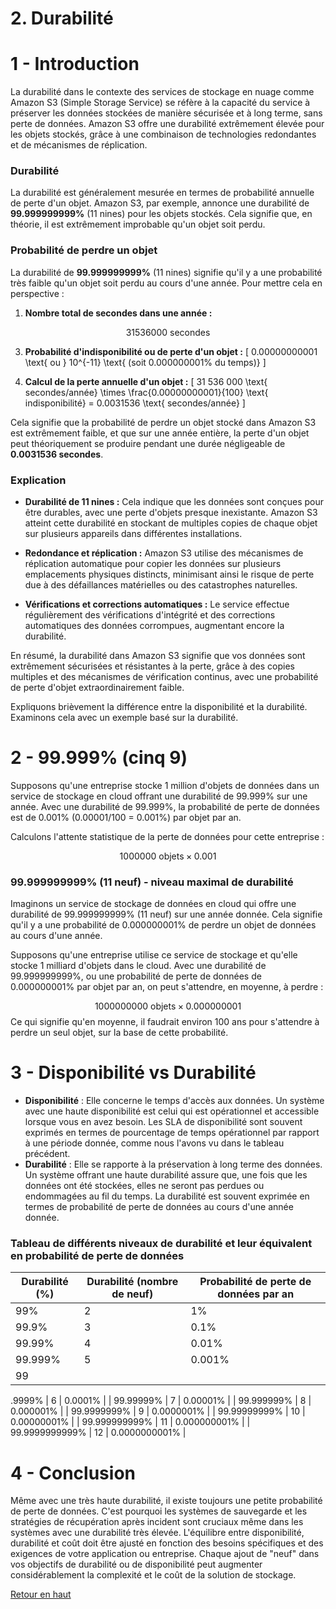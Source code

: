 # 2. Durabilité

# 1 -  Introduction

La durabilité dans le contexte des services de stockage en nuage comme Amazon S3 (Simple Storage Service) se réfère à la capacité du service à préserver les données stockées de manière sécurisée et à long terme, sans perte de données. Amazon S3 offre une durabilité extrêmement élevée pour les objets stockés, grâce à une combinaison de technologies redondantes et de mécanismes de réplication.

### Durabilité

La durabilité est généralement mesurée en termes de probabilité annuelle de perte d'un objet. Amazon S3, par exemple, annonce une durabilité de **99.999999999%** (11 nines) pour les objets stockés. Cela signifie que, en théorie, il est extrêmement improbable qu'un objet soit perdu.

### Probabilité de perdre un objet

La durabilité de **99.999999999%** (11 nines) signifie qu'il y a une probabilité très faible qu'un objet soit perdu au cours d'une année. Pour mettre cela en perspective :

1. **Nombre total de secondes dans une année :**
   
$$
   31 536 000 \text{ secondes}
$$

3. **Probabilité d'indisponibilité ou de perte d'un objet :**
   \[
   0.00000000001 \text{ ou } 10^{-11} \text{ (soit 0.000000001% du temps)}
   \]

4. **Calcul de la perte annuelle d'un objet :**
   \[
   31 536 000 \text{ secondes/année} \times \frac{0.00000000001}{100} \text{ indisponibilité} = 0.0031536 \text{ secondes/année}
   \]

Cela signifie que la probabilité de perdre un objet stocké dans Amazon S3 est extrêmement faible, et que sur une année entière, la perte d'un objet peut théoriquement se produire pendant une durée négligeable de **0.0031536 secondes**.

### Explication

- **Durabilité de 11 nines :** Cela indique que les données sont conçues pour être durables, avec une perte d'objets presque inexistante. Amazon S3 atteint cette durabilité en stockant de multiples copies de chaque objet sur plusieurs appareils dans différentes installations.

- **Redondance et réplication :** Amazon S3 utilise des mécanismes de réplication automatique pour copier les données sur plusieurs emplacements physiques distincts, minimisant ainsi le risque de perte due à des défaillances matérielles ou des catastrophes naturelles.

- **Vérifications et corrections automatiques :** Le service effectue régulièrement des vérifications d'intégrité et des corrections automatiques des données corrompues, augmentant encore la durabilité.

En résumé, la durabilité dans Amazon S3 signifie que vos données sont extrêmement sécurisées et résistantes à la perte, grâce à des copies multiples et des mécanismes de vérification continus, avec une probabilité de perte d'objet extraordinairement faible.

Expliquons brièvement la différence entre la disponibilité et la durabilité. Examinons cela avec un exemple basé sur la durabilité.

# 2 -  99.999% (cinq 9)
Supposons qu'une entreprise stocke 1 million d'objets de données dans un service de stockage en cloud offrant une durabilité de 99.999% sur une année. Avec une durabilité de 99.999%, la probabilité de perte de données est de 0.001% (0.00001/100 = 0.001%) par objet par an.

Calculons l'attente statistique de la perte de données pour cette entreprise :

$$
1 000 000 \text{ objets} \times 0.001% \text{ probabilité de perte par objet} = 10 \text{ objets perdus par an} 
$$

### 99.999999999% (11 neuf) - niveau maximal de durabilité
Imaginons un service de stockage de données en cloud qui offre une durabilité de 99.999999999% (11 neuf) sur une année donnée. Cela signifie qu'il y a une probabilité de 0.000000001% de perdre un objet de données au cours d'une année.

Supposons qu'une entreprise utilise ce service de stockage et qu'elle stocke 1 milliard d'objets dans le cloud. Avec une durabilité de 99.999999999%, ou une probabilité de perte de données de 0.000000001% par objet par an, on peut s'attendre, en moyenne, à perdre :

$$
1 000 000 000 \text{ objets} \times 0.000000001% \text{ probabilité de perte par objet} = 0.01 \text{ objet perdu par an} 
$$
Ce qui signifie qu'en moyenne, il faudrait environ 100 ans pour s'attendre à perdre un seul objet, sur la base de cette probabilité.

# 3 -  Disponibilité vs Durabilité
- **Disponibilité** : Elle concerne le temps d'accès aux données. Un système avec une haute disponibilité est celui qui est opérationnel et accessible lorsque vous en avez besoin. Les SLA de disponibilité sont souvent exprimés en termes de pourcentage de temps opérationnel par rapport à une période donnée, comme nous l'avons vu dans le tableau précédent.
- **Durabilité** : Elle se rapporte à la préservation à long terme des données. Un système offrant une haute durabilité assure que, une fois que les données ont été stockées, elles ne seront pas perdues ou endommagées au fil du temps. La durabilité est souvent exprimée en termes de probabilité de perte de données au cours d'une année donnée.

### Tableau de différents niveaux de durabilité et leur équivalent en probabilité de perte de données
| Durabilité (%) | Durabilité (nombre de neuf) | Probabilité de perte de données par an |
|----------------|-----------------------------|---------------------------------------|
| 99%            | 2                           | 1%                                    |
| 99.9%          | 3                           | 0.1%                                  |
| 99.99%         | 4                           | 0.01%                                 |
| 99.999%        | 5                           | 0.001%                                |
| 99

.9999%       | 6                           | 0.0001%                               |
| 99.99999%      | 7                           | 0.00001%                              |
| 99.999999%     | 8                           | 0.000001%                             |
| 99.9999999%    | 9                           | 0.0000001%                            |
| 99.99999999%   | 10                          | 0.00000001%                           |
| 99.999999999%  | 11                          | 0.000000001%                          |
| 99.9999999999% | 12                          | 0.0000000001%                         |

# 4 - Conclusion
Même avec une très haute durabilité, il existe toujours une petite probabilité de perte de données. C'est pourquoi les systèmes de sauvegarde et les stratégies de récupération après incident sont cruciaux même dans les systèmes avec une durabilité très élevée. L'équilibre entre disponibilité, durabilité et coût doit être ajusté en fonction des besoins spécifiques et des exigences de votre application ou entreprise. Chaque ajout de "neuf" dans vos objectifs de durabilité ou de disponibilité peut augmenter considérablement la complexité et le coût de la solution de stockage.

[Retour en haut](#readme---sla-et-durabilit%C3%A9)
